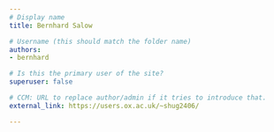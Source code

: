 ```yaml
---
# Display name
title: Bernhard Salow

# Username (this should match the folder name)
authors:
- bernhard

# Is this the primary user of the site?
superuser: false

# CCM: URL to replace author/admin if it tries to introduce that.
external_link: https://users.ox.ac.uk/~shug2406/

---
```

